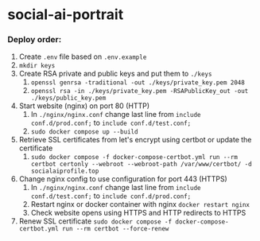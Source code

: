 # social-ai-portrait

### Deploy order:

1. Create `.env` file based on `.env.example`
2. `mkdir keys`
3. Create RSA private and public keys and put them to `./keys`
   1. `openssl genrsa -traditional -out ./keys/private_key.pem 2048`
   2. `openssl rsa -in ./keys/private_key.pem -RSAPublicKey_out -out ./keys/public_key.pem`
4. Start website (nginx) on port 80 (HTTP)
   1. In `./nginx/nginx.conf` change last line from `include conf.d/prod.conf;` to `include conf.d/test.conf;` 
   2. `sudo docker compose up --build`
5. Retrieve SSL certificates from let's encrypt using certbot or update the certificate
   1. `sudo docker compose -f docker-compose-certbot.yml run --rm certbot certonly --webroot --webroot-path /var/www/certbot/ -d socialaiprofile.top`
6. Change nginx config to use configuration for port 443 (HTTPS)
   1. In `./nginx/nginx.conf` change last line from `include conf.d/test.conf;` to `include conf.d/prod.conf;` 
   2. Restart nginx or docker container with nginx `docker restart nginx`
   3. Check website opens using HTTPS and HTTP redirects to HTTPS
7. Renew SSL certificate 
`sudo docker compose -f docker-compose-certbot.yml run --rm certbot --force-renew`